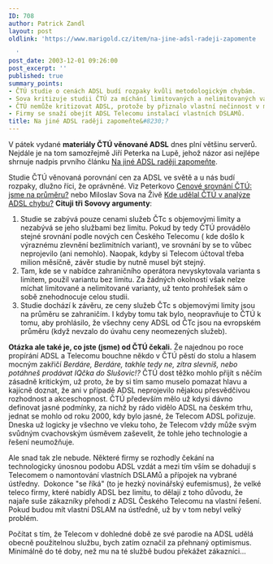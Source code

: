 ```yaml
---
ID: 708
author: Patrick Zandl
layout: post
oldlink: 'https://www.marigold.cz/item/na-jine-adsl-radeji-zapomente

  '
post_date: 2003-12-01 09:26:00
post_excerpt: ''
published: true
summary_points:
- ČTÚ studie o cenách ADSL budí rozpaky kvůli metodologickým chybám.
- Sova kritizuje studii ČTÚ za míchání limitovaných a nelimitovaných variant ADSL.
- ČTÚ nemůže kritizovat ADSL, protože by přiznalo vlastní nečinnost v minulosti.
- Firmy se snaží obejít ADSL Telecomu instalací vlastních DSLAMů.
title: Na jiné ADSL raději zapomeňte&#8230;?
---
```


<p>
V pátek vydané <STRONG>materiály ČTÚ věnované ADSL</STRONG> dnes plní většinu serverů. Nejdále je na tom samozřejmě Jiří Peterka na Lupě, jehož názor asi nejlépe shrnuje nadpis prvního článku <A href="http://www.lupa.cz/clanek.php3?show=3127" target=_blank>Na jiné ADSL raději zapomeňte</A>. </p>

<p>
Studie ČTÚ věnovaná porovnání cen za ADSL ve světě a u nás&#160;budí rozpaky, dlužno říci, že oprávněné. Viz Peterkovo <A href="http://www.lupa.cz/clanek.php3?show=3126" target=_blank>Cenové srovnání ČTÚ: jsme na průměru?</A>&#160;nebo Miloslav Sova na Živě <A href="http://www.zive.cz/h/Uzivatel/Ar.asp?ARI=113875&amp;CAI=2114">Kde udělal ČTÚ v analýze ADSL chybu?</A>&#160;<STRONG>Cituji tři Sovovy argumenty</STRONG>:</p>

<OL>
<LI>Studie se zabývá pouze cenami služeb ČTc s objemovými limity a nezabývá se jeho službami bez limitu. Pokud by tedy ČTÚ provádělo stejné srovnání podle nových cen Českého Telecomu ( kde došlo k výraznému zlevnění bezlimitních variant), ve srovnání by se to vůbec neprojevilo (ani nemohlo). Naopak, kdyby si Telecom účtoval třeba milion měsíčně, závěr studie by nutně musel být stejný. </LI>
<LI>Tam, kde se v nabídce zahraničního operátora nevyskytovala varianta s limitem, použil variantu bez limitu. Za žádných okolností však nelze míchat limitované a nelimitované varianty, už tento prohřešek sám o sobě znehodnocuje celou studii. </LI>
<LI>Studie dochází k závěru, ze ceny služeb ČTc s objemovými limity jsou na průměru se zahraničím. I kdyby tomu tak bylo, neopravňuje to ČTÚ k tomu, aby prohlásilo, že všechny ceny ADSL od ČTc jsou na evropském průměru (když nevzalo do úvahu ceny neomezených služeb). </LI></OL>
<p>
<STRONG>Otázka ale také je, co jste (jsme)&#160;od ČTÚ čekali.</STRONG> Že najednou po roce propírání ADSL a Telecomu bouchne někdo v ČTÚ pěstí do stolu a hlasem mocným zakřičí <EM>Berdáre, Berdáre, takhle tedy ne, zítra slevníš, nebo potáhneš prodávat IQčka do Slušovic!?</EM> ČTÚ dost těžko mohlo přijít s něčím zásadně kritickým, už proto, že by si tím samo muselo pomazat hlavu a kajícně doznat, že ani v případě ADSL neprojevilo nějakou přesvědčivou rozhodnost a akceschopnost.&#160;ČTÚ především mělo už kdysi dávno definovat jasné podmínky, za nichž by&#160;rádo vidělo ADSL na českém trhu, jednat se mohlo od roku 2000, kdy bylo jasné, že Telecom&#160;ADSL pořizuje. Dneska už logicky je všechno ve vleku toho, že Telecom vždy může svým svůdným cvachovským úsměvem zaševelit, že tohle jeho technologie a řešení neumožňuje. </p>

<p>
Ale snad tak zle nebude. Některé firmy se rozhodly čekání na technologicky&#160;únosnou podobu ADSL vzdát a mezi tím vším se dohadují s Telecomem o namontování vlastních DSLAMů a přípojek na vybrané ústředny. &#160;Dokonce "se říká" (to je hezký novinářský eufemismus), že velké teleco firmy, které nabídly ADSL bez limitu, to dělají z toho důvodu, že najaře suše zákazníky přehodí z ADSL Českého Telecomu na vlastní řešení. Pokud budou mít vlastní DSLAM na ústředně, už by v tom nebyl velký problém. </p>

<p>
Počítat s tím, že Telecom v dohledné době ze své parodie na ADSL udělá obecně&#160;použitelnou službu, bych zatím označil za přehnaný optimismus. Minimálně do té doby, než mu na té službě budou překážet zákazníci...</p>